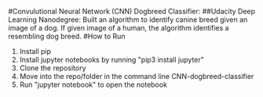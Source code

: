 #Convulutional Neural Network (CNN) Dogbreed Classifier:
##Udacity Deep Learning Nanodegree:
Built an algorithm to identify canine breed given an image of a dog. If given image of a human, the algorithm identifies a resembling dog breed.
#How to Run
1) Install pip
2) Install jupyter notebooks by running "pip3 install jupyter"
3) Clone the repository
4) Move into the repo/folder in the command line CNN-dogbreed-classifier
5) Run "jupyter notebook" to open the notebook
